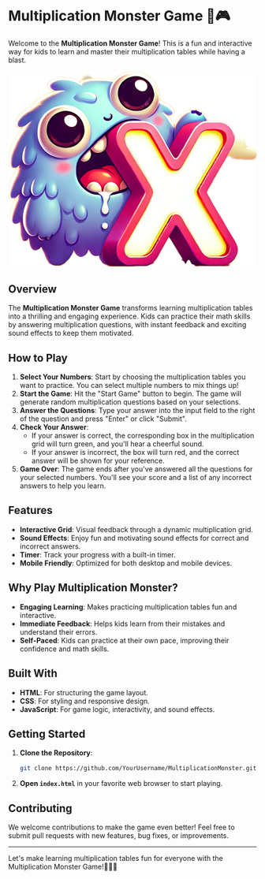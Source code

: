 # Multiplication Monster Game 🧮🎮

Welcome to the **Multiplication Monster Game**! This is a fun and interactive way for kids to learn and master their multiplication tables while having a blast.

![Multiplication Monster Image](https://github.com/MarcusRandevik/marcusrandevik.github.io/blob/main/multo-monster.png?raw=true)

## Overview

The **Multiplication Monster Game** transforms learning multiplication tables into a thrilling and engaging experience. Kids can practice their math skills by answering multiplication questions, with instant feedback and exciting sound effects to keep them motivated.

## How to Play

1. **Select Your Numbers**: Start by choosing the multiplication tables you want to practice. You can select multiple numbers to mix things up!
2. **Start the Game**: Hit the "Start Game" button to begin. The game will generate random multiplication questions based on your selections.
3. **Answer the Questions**: Type your answer into the input field to the right of the question and press "Enter" or click "Submit".
4. **Check Your Answer**:
   - If your answer is correct, the corresponding box in the multiplication grid will turn green, and you'll hear a cheerful sound.
   - If your answer is incorrect, the box will turn red, and the correct answer will be shown for your reference.
5. **Game Over**: The game ends after you've answered all the questions for your selected numbers. You'll see your score and a list of any incorrect answers to help you learn.

## Features

- **Interactive Grid**: Visual feedback through a dynamic multiplication grid.
- **Sound Effects**: Enjoy fun and motivating sound effects for correct and incorrect answers.
- **Timer**: Track your progress with a built-in timer.
- **Mobile Friendly**: Optimized for both desktop and mobile devices.

## Why Play Multiplication Monster?

- **Engaging Learning**: Makes practicing multiplication tables fun and interactive.
- **Immediate Feedback**: Helps kids learn from their mistakes and understand their errors.
- **Self-Paced**: Kids can practice at their own pace, improving their confidence and math skills.

## Built With

- **HTML**: For structuring the game layout.
- **CSS**: For styling and responsive design.
- **JavaScript**: For game logic, interactivity, and sound effects.

## Getting Started

1. **Clone the Repository**:
   ```sh
   git clone https://github.com/YourUsername/MultiplicationMonster.git
   ```
2. **Open `index.html`** in your favorite web browser to start playing.

## Contributing

We welcome contributions to make the game even better! Feel free to submit pull requests with new features, bug fixes, or improvements.

---

Let's make learning multiplication tables fun for everyone with the Multiplication Monster Game!🎉🧮👾